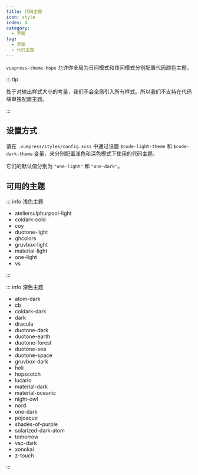 ```yaml
---
title: 代码主题
icon: style
index: 4
category:
  - 界面
tag:
  - 界面
  - 代码主题
---
```


`vuepress-theme-hope` 允许你全局为日间模式和夜间模式分别配置代码颜色主题。

<!-- more -->

::: tip

处于对输出样式大小的考量，我们不会全局引入所有样式。所以我们不支持在代码块单独配置主题。

:::

## 设置方式

请在 `.vuepress/styles/config.scss` 中通过设置 `$code-light-theme` 和 `$code-dark-theme` 变量，来分别配置浅色和深色模式下使用的代码主题。

它们的默认值分别为 `"one-light"` 和 `"one-dark"`。

## 可用的主题

::: info 浅色主题

- ateliersulphurpool-light
- coldark-cold
- coy
- duotone-light
- ghcolors
- gruvbox-light
- material-light
- one-light
- vs

:::

::: info 深色主题

- atom-dark
- cb
- coldark-dark
- dark
- dracula
- duotone-dark
- duotone-earth
- duotone-forest
- duotone-sea
- duotone-space
- gruvbox-dark
- holi
- hopscotch
- lucario
- material-dark
- material-oceanic
- night-owl
- nord
- one-dark
- pojoaque
- shades-of-purple
- solarized-dark-atom
- tomorrow
- vsc-dark
- xonokai
- z-touch

:::
